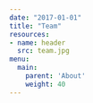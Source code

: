 ```yaml
---
date: "2017-01-01"
title: "Team"
resources:
- name: header
  src: team.jpg
menu:
  main:
    parent: 'About'
    weight: 40
---
```

